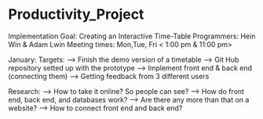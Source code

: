 # Productivity_Project

Implementation
Goal: Creating an Interactive Time-Table
Programmers: Hein Win & Adam Lwin
Meeting times: Mon,Tue, Fri < 1:00 pm & 11:00 pm>

January:
Targets:
--> Finish the demo version of a timetable
--> Git Hub repository setted up with the prototype
--> Implement front end & back end (connecting them)
--> Getting feedback from 3 different users

Research:
--> How to take it online? So people can see?
--> How do front end, back end, and databases work?
--> Are there any more than that on a website?
--> How to connect front end and back end?
